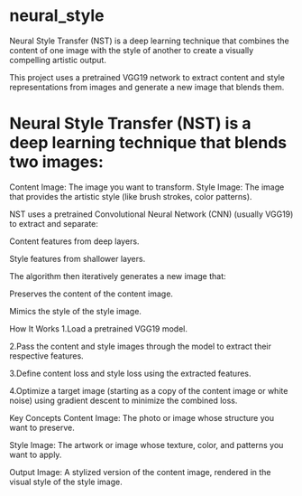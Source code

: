 # neural_style
Neural Style Transfer (NST) is a deep learning technique that combines the content of one image with the style of another to create a visually compelling artistic output.

This project uses a pretrained VGG19 network to extract content and style representations from images and generate a new image that blends them.

# Neural Style Transfer (NST) is a deep learning technique that blends two images:
Content Image: The image you want to transform.
Style Image: The image that provides the artistic style (like brush strokes, color patterns).

NST uses a pretrained Convolutional Neural Network (CNN) (usually VGG19) to extract and separate:

Content features from deep layers.

Style features from shallower layers.

The algorithm then iteratively generates a new image that:

Preserves the content of the content image.

Mimics the style of the style image.

 How It Works
1.Load a pretrained VGG19 model.

2.Pass the content and style images through the model to extract their respective features.

3.Define content loss and style loss using the extracted features.

4.Optimize a target image (starting as a copy of the content image or white noise) using gradient descent to minimize the combined loss.

 Key Concepts
Content Image: The photo or image whose structure you want to preserve.

Style Image: The artwork or image whose texture, color, and patterns you want to apply.

Output Image: A stylized version of the content image, rendered in the visual style of the style image.
